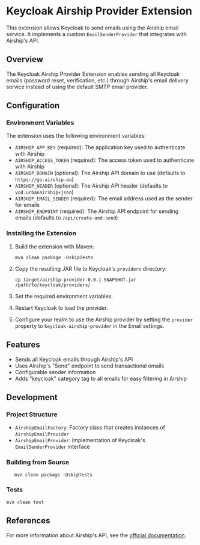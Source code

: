 # Keycloak Airship Provider Extension

This extension allows Keycloak to send emails using the Airship email service. It implements a custom `EmailSenderProvider` that integrates with Airship's API.

## Overview

The Keycloak Airship Provider Extension enables sending all Keycloak emails (password reset, verification, etc.) through Airship's email delivery service instead of using the default SMTP email provider.

## Configuration

### Environment Variables

The extension uses the following environment variables:

- `AIRSHIP_APP_KEY` (required): The application key used to authenticate with Airship
- `AIRSHIP_ACCESS_TOKEN` (required): The access token used to authenticate with Airship
- `AIRSHIP_DOMAIN` (optional): The Airship API domain to use (defaults to `https://go.airship.eu`)
- `AIRSHIP_HEADER` (optional): The Airship API header (defaults to `vnd.urbanairship+json`)
- `AIRSHIP_EMAIL_SENDER` (required): The email address used as the sender for emails
- `AIRSHIP_ENDPOINT` (required): The Airship API endpoint for sending emails (defaults to `/api/create-and-send`)

### Installing the Extension

1. Build the extension with Maven:
   ```
   mvn clean package -DskipTests
   ```

2. Copy the resulting JAR file to Keycloak's `providers` directory:
   ```
   cp target/airship-provider-0.0.1-SNAPSHOT.jar /path/to/keycloak/providers/
   ```

3. Set the required environment variables.

4. Restart Keycloak to load the provider.

5. Configure your realm to use the Airship provider by setting the `provider` property to `keycloak-airship-provider` in the Email settings.

## Features

- Sends all Keycloak emails through Airship's API
- Uses Airship's "Send" endpoint to send transactional emails
- Configurable sender information
- Adds "keycloak" category tag to all emails for easy filtering in Airship

## Development

### Project Structure

- `AirshipEmailFactory`: Factory class that creates instances of `AirshipEmailProvider`
- `AirshipEmailProvider`: Implementation of Keycloak's `EmailSenderProvider` interface

### Building from Source

```
   mvn clean package -DskipTests
```

### Tests

```
mvn clean test
```

## References

For more information about Airship's API, see the [official documentation](https://docs.airship.com/api/ua/?openapi=http#). 

